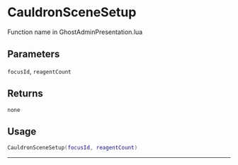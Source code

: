 # CauldronSceneSetup
Function name in GhostAdminPresentation.lua
## Parameters
`focusId`, `reagentCount`
## Returns
`none`
## Usage
```lua
CauldronSceneSetup(focusId, reagentCount)
```
---
